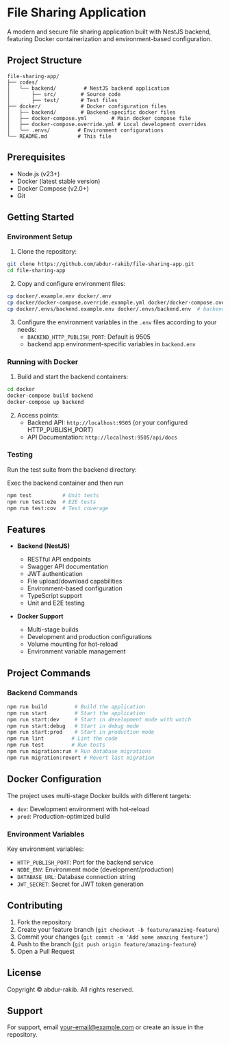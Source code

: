 # File Sharing Application

A modern and secure file sharing application built with NestJS backend, featuring Docker containerization and environment-based configuration.

## Project Structure

```
file-sharing-app/
├── codes/
│   └── backend/         # NestJS backend application
│       ├── src/        # Source code
│       ├── test/       # Test files
├── docker/             # Docker configuration files
│   ├── backend/        # Backend-specific docker files
│   ├── docker-compose.yml        # Main docker compose file
│   ├── docker-compose.override.yml # Local development overrides
│   └── .envs/         # Environment configurations
└── README.md          # This file
```

## Prerequisites

- Node.js (v23+)
- Docker (latest stable version)
- Docker Compose (v2.0+)
- Git

## Getting Started

### Environment Setup

1. Clone the repository:

```bash
git clone https://github.com/abdur-rakib/file-sharing-app.git
cd file-sharing-app
```

2. Copy and configure environment files:

```bash
cp docker/.example.env docker/.env
cp docker/docker-compose.override.example.yml docker/docker-compose.override.yml
cp docker/.envs/backend.example.env docker/.envs/backend.env  # backend env
```

3. Configure the environment variables in the `.env` files according to your needs:
   - `BACKEND_HTTP_PUBLISH_PORT`: Default is 9505
   - backend app environment-specific variables in `backend.env`

### Running with Docker

1. Build and start the backend containers:

```bash
cd docker
docker-compose build backend
docker-compose up backend
```

2. Access points:
   - Backend API: `http://localhost:9505` (or your configured HTTP_PUBLISH_PORT)
   - API Documentation: `http://localhost:9505/api/docs`

### Testing

Run the test suite from the backend directory:

Exec the backend container and then run

```bash
npm test          # Unit tests
npm run test:e2e  # E2E tests
npm run test:cov  # Test coverage
```

## Features

- **Backend (NestJS)**

  - RESTful API endpoints
  - Swagger API documentation
  - JWT authentication
  - File upload/download capabilities
  - Environment-based configuration
  - TypeScript support
  - Unit and E2E testing

- **Docker Support**
  - Multi-stage builds
  - Development and production configurations
  - Volume mounting for hot-reload
  - Environment variable management

## Project Commands

### Backend Commands

```bash
npm run build         # Build the application
npm run start         # Start the application
npm run start:dev     # Start in development mode with watch
npm run start:debug   # Start in debug mode
npm run start:prod    # Start in production mode
npm run lint         # Lint the code
npm run test         # Run tests
npm run migration:run # Run database migrations
npm run migration:revert # Revert last migration
```

## Docker Configuration

The project uses multi-stage Docker builds with different targets:

- `dev`: Development environment with hot-reload
- `prod`: Production-optimized build

### Environment Variables

Key environment variables:

- `HTTP_PUBLISH_PORT`: Port for the backend service
- `NODE_ENV`: Environment mode (development/production)
- `DATABASE_URL`: Database connection string
- `JWT_SECRET`: Secret for JWT token generation

## Contributing

1. Fork the repository
2. Create your feature branch (`git checkout -b feature/amazing-feature`)
3. Commit your changes (`git commit -m 'Add some amazing feature'`)
4. Push to the branch (`git push origin feature/amazing-feature`)
5. Open a Pull Request

## License

Copyright © abdur-rakib. All rights reserved.

## Support

For support, email <your-email@example.com> or create an issue in the repository.
